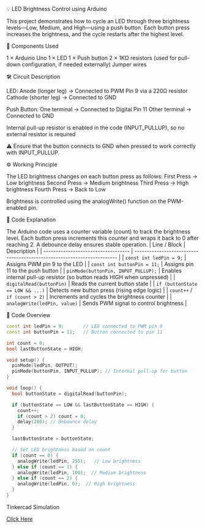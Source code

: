 💡 LED Brightness Control using Arduino

This project demonstrates how to cycle an LED through three brightness levels—Low, Medium, and High—using a push button. Each button press increases the brightness, and the cycle restarts after the highest level.



🔧 Components Used

1 × Arduino Uno
1 × LED
1 × Push button
2 × 1KΩ resistors (used for pull-down configuration, if needed externally)
Jumper wires



🛠️ Circuit Description

LED:
Anode (longer leg) → Connected to PWM Pin 9 via a 220Ω resistor
Cathode (shorter leg) → Connected to GND

Push Button:
One terminal → Connected to Digital Pin 11
Other terminal → Connected to GND

Internal pull-up resistor is enabled in the code (INPUT_PULLUP), so no external resistor is required

⚠️ Ensure that the button connects to GND when pressed to work correctly with INPUT_PULLUP.



⚙️ Working Principle

The LED brightness changes on each button press as follows:
First Press → Low brightness
Second Press → Medium brightness
Third Press → High brightness
Fourth Press → Back to Low

Brightness is controlled using the analogWrite() function on the PWM-enabled pin.



🧠 Code Explanation

The Arduino code uses a counter variable (count) to track the brightness level. Each button press increments this counter and wraps it back to 0 after reaching 2. A debounce delay ensures stable operation.
| Line / Block                        | Description                                                             |
| ----------------------------------- | ----------------------------------------------------------------------- |
| `const int ledPin = 9;`             | Assigns PWM pin 9 to the LED                                            |
| `const int buttonPin = 11;`         | Assigns pin 11 to the push button                                       |
| `pinMode(buttonPin, INPUT_PULLUP);` | Enables internal pull-up resistor (so button reads HIGH when unpressed) |
| `digitalRead(buttonPin)`            | Reads the current button state                                          |
| `if (buttonState == LOW && ...)`    | Detects new button press (rising edge logic)                            |
| `count++` / `if (count > 2)`        | Increments and cycles the brightness counter                            |
| `analogWrite(ledPin, value)`        | Sends PWM signal to control brightness                                  |




📄 Code Overview

```cpp
const int ledPin = 9;       // LED connected to PWM pin 9
const int buttonPin = 11;   // Button connected to pin 11

int count = 0;
bool lastButtonState = HIGH;

void setup() {
  pinMode(ledPin, OUTPUT);
  pinMode(buttonPin, INPUT_PULLUP); // Internal pull-up for button
}

void loop() {
  bool buttonState = digitalRead(buttonPin);

  if (buttonState == LOW && lastButtonState == HIGH) {
    count++;
    if (count > 2) count = 0;
    delay(200); // Debounce delay
  }

  lastButtonState = buttonState;

  // Set LED brightness based on count
  if (count == 0) {
    analogWrite(ledPin, 255);   // Low brightness
  } else if (count == 1) {
    analogWrite(ledPin, 100);  // Medium brightness
  } else if (count == 2) {
    analogWrite(ledPin, 0);  // High brightness
  }
}
```



Tinkercad Simulation

[Click Here](https://www.tinkercad.com/things/bKjHkQrKNRq-led-brightness-control/editel?returnTo=%2Fdashboard%2Fdesigns%2Fcircuits&sharecode=7MSoEUGcPuuRr2TDVYyR6ZM_01KdrPbgD89l3kFken8)
